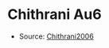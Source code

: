 <a name="material" />

# Chithrani Au6
<script type="application/ld+json">
  {
    "@context": "https://schema.org/",
    "@type": "ChemicalSubstance",
    "http://purl.org/dc/terms/conformsTo":
      {
        "@type": "CreativeWork",
        "@id": "https://bioschemas.org/profiles/ChemicalSubstance/0.4-RELEASE/"
      },
    "@id": "https://egonw.github.io/nanowiki/nanowiki421.html#material",
    "name": "Chithrani Au6",
    "sameAs": "http://127.0.0.1/mediawiki/index.php/Special:URIResolver/Chithrani_Au6"
  }
</script>


* Source: [Chithrani2006](Chithrani2006.md)
